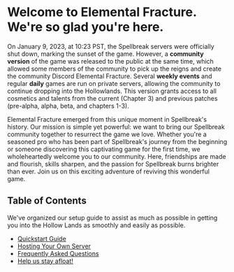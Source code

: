 # Welcome to Elemental Fracture. We're so glad you're here.

On January 9, 2023, at 10:23 PST, the Spellbreak servers were officially shut down, marking the sunset of the game. However, a **community version** of the game was released to the public at the same time, which allowed some members of the community to pick up the reigns and create the community Discord Elemental Fracture. Several **weekly events** and regular **daily** games are run on private servers, allowing the community to continue dropping into the Hollowlands. This version grants access to all cosmetics and talents from the current (Chapter 3) and previous patches (pre-alpha, alpha, beta, and chapters 1-3).

Elemental Fracture emerged from this unique moment in Spellbreak's history. Our mission is simple yet powerful: we want to bring our Spellbreak community together to resurrect the game we love. Whether you're a seasoned pro who has been part of Spellbreak's journey from the beginning or someone discovering this captivating game for the first time, we wholeheartedly welcome you to our community. Here, friendships are made and flourish, skills sharpen, and the passion for Spellbreak burns brighter than ever. Join us on this exciting adventure of reviving this wonderful game.

## Table of Contents
We've organized our setup guide to assist as much as possible in getting you into the Hollow Lands as smoothly and easily as possible.
- [Quickstart Guide](./docs/guide.md)
- [Hosting Your Own Server](./docs/hosting.md)
- [Frequently Asked Questions](./docs/faq.md)
- [Help us stay afloat!](./docs/support.md)
